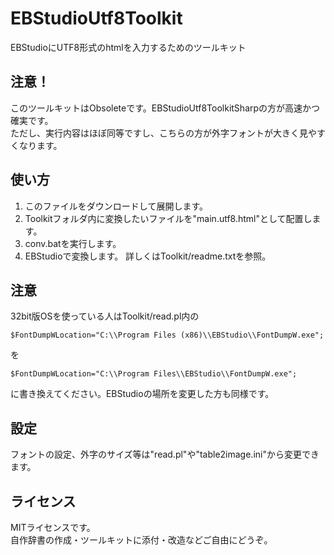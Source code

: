 # EBStudioUtf8Toolkit
EBStudioにUTF8形式のhtmlを入力するためのツールキット

## 注意！
このツールキットはObsoleteです。EBStudioUtf8ToolkitSharpの方が高速かつ確実です。  
ただし、実行内容はほぼ同等ですし、こちらの方が外字フォントが大きく見やすくなります。

## 使い方
1. このファイルをダウンロードして展開します。
2. Toolkitフォルダ内に変換したいファイルを"main.utf8.html"として配置します。
3. conv.batを実行します。
4. EBStudioで変換します。
詳しくはToolkit/readme.txtを参照。

## 注意
32bit版OSを使っている人はToolkit/read.pl内の
```
$FontDumpWLocation="C:\\Program Files (x86)\\EBStudio\\FontDumpW.exe";
```
を
```
$FontDumpWLocation="C:\\Program Files\\EBStudio\\FontDumpW.exe";
```
に書き換えてください。EBStudioの場所を変更した方も同様です。

## 設定
フォントの設定、外字のサイズ等は"read.pl"や"table2image.ini"から変更できます。

## ライセンス
MITライセンスです。  
自作辞書の作成・ツールキットに添付・改造などご自由にどうぞ。
